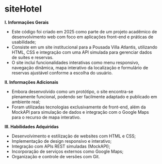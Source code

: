 # siteHotel

**I. Informações Gerais**

- Este código foi criado em 2025 como parte de um projeto acadêmico de desenvolvimento web com foco em aplicações front-end e práticas de usabilidade;
- Consiste em um site institucional para a Pousada Villa Atlantis, utilizando HTML, CSS e integração com uma API simulada para gerenciar dados de suítes e reservas.
- O site inclui funcionalidades interativas como menu responsivo, navegação dinâmica, mapa interativo da localização e formulário de reservas ajustável conforme a escolha do usuário.

**II. Informações Adicionais**

- Embora desenvolvido como um protótipo, o site encontra-se plenamente funcional, podendo ser facilmente adaptado e publicado em ambiente real;
- Foram utilizadas tecnologias exclusivamente de front-end, além da MockAPI para simulação de dados e integração com o Google Maps para o recurso de mapa interativo.

**III. Habilidades Adquiridas**

- Desenvolvimento e estilização de websites com HTML e CSS;
- Implementação de design responsivo e interativo;
- Integração com APIs REST simuladas (MockAPI);
- Incorporação de serviços externos como Google Maps;
- Organização e controle de versões com Git.
